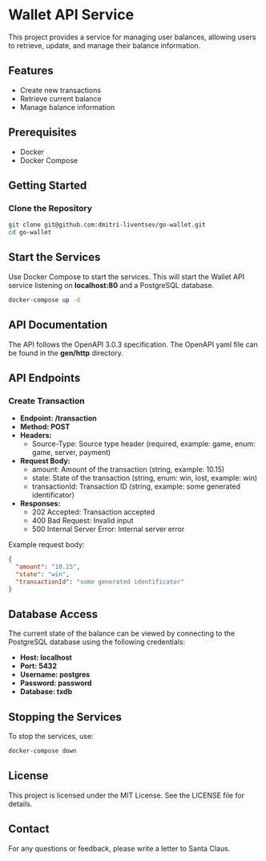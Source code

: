 # Wallet API Service

This project provides a service for managing user balances, allowing users to retrieve, update, and manage their balance information.

## Features

- Create new transactions
- Retrieve current balance
- Manage balance information

## Prerequisites

- Docker
- Docker Compose

## Getting Started

### Clone the Repository

```bash
git clone git@github.com:dmitri-liventsev/go-wallet.git
cd go-wallet
```

## Start the Services
Use Docker Compose to start the services. This will start the Wallet API service listening on **localhost:80** and a PostgreSQL database.

```bash
docker-compose up -d
```

## API Documentation
The API follows the OpenAPI 3.0.3 specification. The OpenAPI yaml file can be found in the **gen/http** directory.

## API Endpoints
### Create Transaction
* **Endpoint: /transaction**
* **Method: POST**
* **Headers:**
  * Source-Type: Source type header (required, example: game, enum: game, server, payment)
* **Request Body:**
  * amount: Amount of the transaction (string, example: 10.15)
  * state: State of the transaction (string, enum: win, lost, example: win)
  * transactionId: Transaction ID (string, example: some generated identificator)
* **Responses:**
  * 202 Accepted: Transaction accepted
  * 400 Bad Request: Invalid input
  * 500 Internal Server Error: Internal server error

Example request body:

```json
{
  "amount": "10.15",
  "state": "win",
  "transactionId": "some generated identificator"
}
```

## Database Access
The current state of the balance can be viewed by connecting to the PostgreSQL database using the following credentials:

* **Host: localhost**
* **Port: 5432**
* **Username: postgres**
* **Password: password**
* **Database: txdb**

## Stopping the Services
To stop the services, use:

```bash
docker-compose down
```

## License
This project is licensed under the MIT License. See the LICENSE file for details.

## Contact
For any questions or feedback, please write a letter to Santa Claus.
